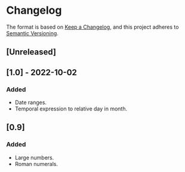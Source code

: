 # Changelog
The format is based on [Keep a Changelog](https://keepachangelog.com/en/1.0.0/),
and this project adheres to [Semantic Versioning](https://semver.org/spec/v2.0.0.html).

## [Unreleased]

## [1.0] - 2022-10-02

### Added
- Date ranges.
- Temporal expression to relative day in month.

## [0.9]

### Added
- Large numbers.
- Roman numerals.